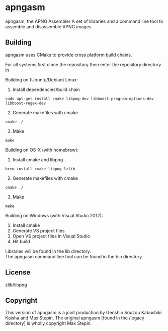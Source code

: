 apngasm
=======
apngasm, the APNG Assembler
A set of libraries and a command line tool to assemble and disassemble APNG images.

Building
--------
apngasm uses CMake to provide cross platform build chains.

For all systems first clone the repository then enter the repository directory in 

Building on (Ubuntu/Debian) Linux:  

1. Install dependencies/build chain
```
sudo apt-get install cmake libpng-dev libboost-program-options-dev libboost-regex-dev
```

2. Generate makefiles with cmake  
```
cmake ./
```

3. Make  
```
make
```

Building on OS-X (with homebrew):  

1. Install cmake and libpng  
```
brew install cmake libpng lzlib
```

2. Generate makefiles with cmake  
```
cmake ./
```

3. Make  
```
make
```
  
Building on Windows (with Visual Studio 2012):  
1. Install cmake  
2. Generate VS project files  
3. Open VS project files in Visual Studio  
4. Hit build  
  
Libraries will be found in the lib directory.  
The apngasm command line tool can be found in the bin directory.

License
-------
zlib/libpng

Copyright
---------
This version of apngasm is a joint production by Genshin Souzou Kabushiki Kaisha and Max Stepin.
The original apngasm [found in the /legacy directory] is wholly copyright Max Stepin.
